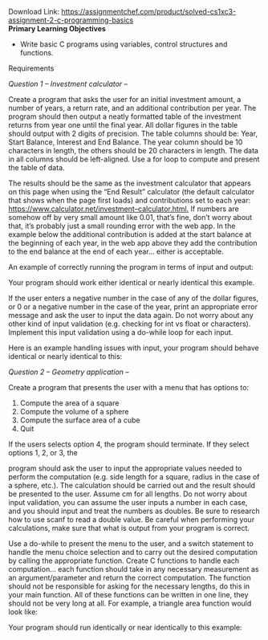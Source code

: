 Download Link: https://assignmentchef.com/product/solved-cs1xc3-assignment-2-c-programming-basics
<br>
<strong>Primary Learning Objectives</strong>

<ul>

 <li>Write basic C programs using variables, control structures and functions.</li>

</ul>

<strong> </strong>Requirements<em> </em>

<em>Question 1 – Investment calculator – </em>

Create a program that asks the user for an initial investment amount, a number of years, a return rate, and an additional contribution per year. The program should then output a neatly formatted table of the investment returns from year one until the final year. All dollar figures in the table should output with 2 digits of precision.  The table columns should be: Year, Start Balance, Interest and End Balance.  The year column should be 10 characters in length, the others should be 20 characters in length.  The data in all columns should be left-aligned. Use a for loop to compute and present the table of data.

The results should be the same as the investment calculator that appears on this page when using the “End Result” calculator (the default calculator that shows when the page first loads) and contributions set to each year: <a href="https://www.calculator.net/investment-calculator.html">https://www.calculator.net/investment</a><a href="https://www.calculator.net/investment-calculator.html">–</a><a href="https://www.calculator.net/investment-calculator.html">calculator.html</a><a href="https://www.calculator.net/investment-calculator.html">.</a>  If numbers are somehow off by very small amount like 0.01, that’s fine, don’t worry about that, it’s probably just a small rounding error with the web app.  In the example below the additional contribution is added at the start balance at the beginning of each year, in the web app above they add the contribution to the end balance at the end of each year… either is acceptable.

An example of correctly running the program in terms of input and output:




Your program should work either identical or nearly identical this example.

If the user enters a negative number in the case of any of the dollar figures, or 0 or a negative number in the case of the year, print an appropriate error message and ask the user to input the data again. Do not worry about any other kind of input validation (e.g. checking for int vs float or characters). Implement this input validation using a do-while loop for each input.

Here is an example handling issues with input, your program should behave identical or nearly identical to this:




<em>Question 2 – Geometry application – </em>

Create a program that presents the user with a menu that has options to:

<ol>

 <li>Compute the area of a square</li>

 <li>Compute the volume of a sphere</li>

 <li>Compute the surface area of a cube</li>

 <li>Quit</li>

</ol>

If the users selects option 4, the program should terminate.  If they select options 1, 2, or 3, the

program should ask the user to input the appropriate values needed to perform the computation (e.g. side length for a square, radius in the case of a sphere, etc.). The calculation should be carried out and the result should be presented to the user. Assume cm for all lengths. Do not worry about input validation, you can assume the user inputs a number in each case, and you should input and treat the numbers as doubles. Be sure to research how to use scanf to read a double value. Be careful when performing your calculations, make sure that what is output from your program is correct. <strong> </strong>

Use a do-while to present the menu to the user, and a switch statement to handle the menu choice selection and to carry out the desired computation by calling the appropriate function.  Create C functions to handle each computation… each function should take in any necessary measurement as an argument/parameter and return the correct computation. The function should not be responsible for asking for the necessary lengths, do this in your main function. All of these functions can be written in one line, they should not be very long at all.  For example, a triangle area function would look like:

Your program should run identically or near identically to this example:







<em> </em>


